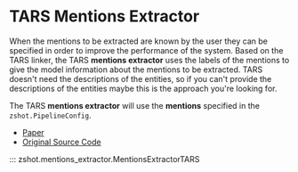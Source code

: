 # TARS Mentions Extractor

When the mentions to be extracted are known by the user they can be specified in order to improve the performance of the system. Based on the TARS linker, the TARS **mentions extractor** uses the labels of the mentions to give the model information about the mentions to be extracted. TARS doesn't need the descriptions of the entities, so if you can't provide the descriptions of the entities maybe this is the approach you're looking for.

The TARS **mentions extractor** will use the **mentions** specified in the `zshot.PipelineConfig`.

- [Paper](https://kishaloyhalder.github.io/pdfs/tars_coling2020.pdf)
- [Original Source Code](https://github.com/flairNLP/flair)

::: zshot.mentions_extractor.MentionsExtractorTARS